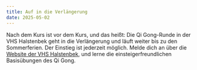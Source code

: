 ```yaml
---
title: Auf in die Verlängerung
date: 2025-05-02
---
```

Nach dem Kurs ist vor dem Kurs, und das heißt:
Die Qi Gong-Runde in der VHS Halstenbek geht in die Verlängerung und läuft weiter bis zu den Sommerferien.
Der Einstieg ist jederzeit möglich.
Melde dich an über die [Website der VHS Halstenbek](https://www.vhs-halstenbek.de/suche?tx_itemkgconnect_search%5Bsword%5D=Urs+Reupke&), und lerne die einsteigerfreundlichen Basisübungen des Qi Gong.